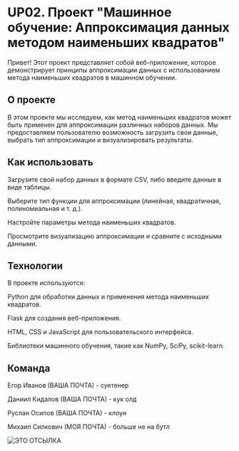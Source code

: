 
# UP02. Проект "Машинное обучение: Аппроксимация данных методом наименьших квадратов"
Привет! Этот проект представляет собой веб-приложение, которое демонстрирует принципы аппроксимации данных с использованием метода наименьших квадратов в машинном обучении. 

## О проекте
В этом проекте мы исследуем, как метод наименьших квадратов может быть применен для аппроксимации различных наборов данных. Мы предоставляем пользователю возможность загрузить свои данные, выбрать тип аппроксимации и визуализировать результаты.

## Как использовать
Загрузите свой набор данных в формате CSV, либо введите данные в виде таблицы. 

Выберите тип функции для аппроксимации (линейная, квадратичная, полиномиальная и т. д.).

Настройте параметры метода наименьших квадратов.

Просмотрите визуализацию аппроксимации и сравните с исходными данными.

## Технологии
В проекте используются:

Python для обработки данных и применения метода наименьших квадратов.

Flask для создания веб-приложения.

HTML, CSS и JavaScript для пользовательского интерфейса.

Библиотеки машинного обучения, такие как NumPy, SciPy, scikit-learn.

## Команда
Егор Иванов (ВАША ПОЧТА) - суетенер

Даниил Кидалов (ВАША ПОЧТА) - кук олд

Руслан Осипов (ВАША ПОЧТА) - клоун

Михаил Силкович (МОЯ ПОЧТА) - больше не на бутл

![ЭТО ОТСЫЛКА](blob:https://web.telegram.org/deffaf53-b5f2-4b5b-b5d6-df4178c47ab6)
